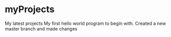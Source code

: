 # myProjects
My latest projects
My first hello world program to begin with.
Created a new master branch and made changes
